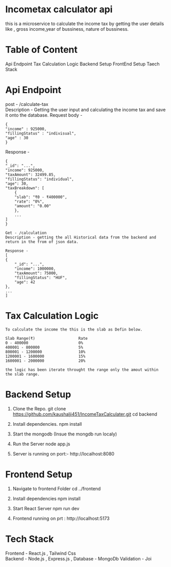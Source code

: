 # Incometax calculator api 
 this is a microservice to calculate the income tax by getting the user details like ,
 gross income,year of bussiness, nature of bussiness.

# Table of Content
 Api Endpoint
 Tax Calculation Logic
 Backend Setup
 FrontEnd Setup
 Taech Stack

# Api Endpoint

 post - /calculate-tax  
 Description - Getting the user input and calculating the income tax and save it onto the database.
 Request body -

    {
    "income" : 925000,
    "fillingStatus" : "indivisual",
    "age" : 30
    }

  Response - 

    {
    "_id": "...",
    "income": 925000,
    "taxAmount": 32499.85,
    "fillingStatus": "individual",
    "age": 30,
    "taxBreakdown": [
        {
        "slab": "₹0 - ₹400000",
        "rate": "0%",
        "amount": "0.00"
        },
        ...
    ]
    }
  
    Get - /calculation 
    Description - getting the all Historical data from the backend and return in the from of json data.

    Response - 
    [
    {
        "_id": "...",
        "income": 1000000,
        "taxAmount": 75000,
        "fillingStatus": "HUF",
        "age": 42
    },
    ...
    ]


# Tax Calculation Logic
    To calculate the income the this is the slab as Defin below.

    Slab Range(₹)                   Rate
    0 - 400000                      0%
    400001 - 800000                 5%
    800001 - 1200000                10%
    1200001 - 1600000               15%
    1600001 - 2000000               20%

    the logic has been iterate throught the range only the amout within the slab range.


# Backend Setup
 1. Clone the Repo.
    git clone https://github.com/kaushalji451/IncomeTaxCalculater.git
    cd backend

 2. Install dependencies.
    npm install 

 3. Start the mongodb (Insue the mongdb run localy)

 4. Run the Server
    node app.js

 5. Server is running on port:-  http://localhost:8080  


# Frontend Setup

 1. Navigate to frontend Folder 
    cd ../frontend

  2. Install dependencies
    npm install

  3. Start React Server
    npm run dev

  4. Frontend running on prt : http://localhost:5173

# Tech Stack 

  Frontend   - React.js , Tailwind Css  
  Backend    - Node.js , Express.js , 
  Database   - MongoDb 
  Validation - Joi











